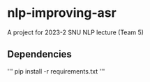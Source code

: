 # nlp-improving-asr
A project for 2023-2 SNU NLP lecture (Team 5)

## Dependencies
'''
pip install -r requirements.txt
'''
